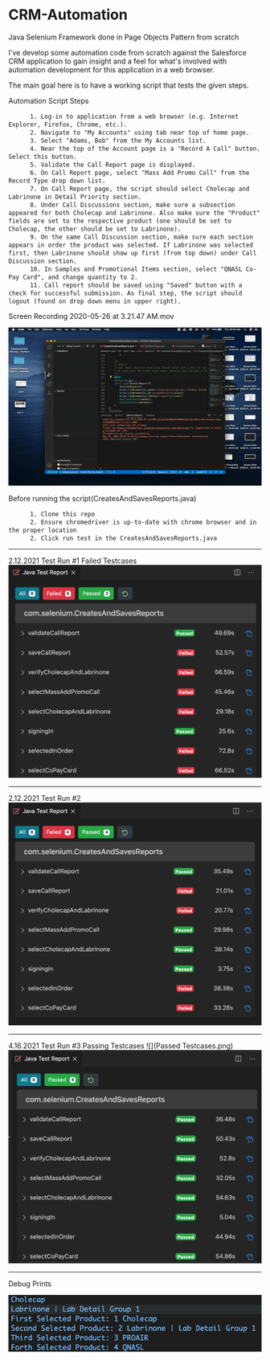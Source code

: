 # CRM-Automation
Java Selenium Framework done in Page Objects Pattern from scratch

I've develop some automation code from scratch against the Salesforce CRM application to gain insight and a feel for what's involved with automation development for this application in a web browser.

The main goal here is to have a working script that tests the given steps. 

Automation Script Steps

          1. Log-in to application from a web browser (e.g. Internet Explorer, Firefox, Chrome, etc.).
          2. Navigate to "My Accounts" using tab near top of home page.
          3. Select "Adams, Bob" from the My Accounts list.
          4. Near the top of the Account page is a "Record A Call" button. Select this button.
          5. Validate the Call Report page is displayed.
          6. On Call Report page, select "Mass Add Promo Call" from the Record Type drop down list.
          7. On Call Report page, the script should select Cholecap and Labrinone in Detail Priority section.
          8. Under Call Discussions section, make sure a subsection appeared for both Cholecap and Labrinone. Also make sure the "Product" fields are set to the respective product (one should be set to Cholecap, the other should be set to Labrinone).
          9. On the same Call Discussion section, make sure each section appears in order the product was selected. If Labrinone was selected first, then Labrinone should show up first (from top down) under Call Discussion section.
          10. In Samples and Promotional Items section, select "QNASL Co-Pay Card", and change quantity to 2.
          11. Call report should be saved using "Saved" button with a check for successful submission. As final step, the script should logout (found on drop down menu in upper right).
          
 

Screen Recording 2020-05-26 at 3.21.47 AM.mov

![](crm_automation.gif) 

Before running the script(CreatesAndSavesReports.java)

          1. Clone this repo
          2. Ensure chromedriver is up-to-date with chrome browser and in the proper location
          2. Click run test in the CreatesAndSavesReports.java
------------------------------------------------------------------------------------------------------------------------

2.12.2021 Test Run #1
Failed Testcases
![alt text](https://github.com/oscar-leung/CRM-Automation/blob/Fixing-Branch/Test%201%202.12.2021.png)

------------------------------------------------------------------------------------------------------------------------

2.12.2021 Test Run #2
![alt text](https://github.com/oscar-leung/CRM-Automation/blob/Fixing-Branch/Test%202%202.12.2021.png) 

------------------------------------------------------------------------------------------------------------------------

4.16.2021 Test Run #3
Passing Testcases
![](Passed Testcases.png) 
![alt text](https://github.com/oscar-leung/CRM-Automation/blob/Fixing-Branch/Passed%20Testcases.png)

------------------------------------------------------------------------------------------------------------------------

Debug Prints

![](https://github.com/oscar-leung/CRM-Automation/blob/Fixing-Branch/Debug%20Prints.png)
